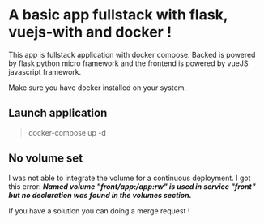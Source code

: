 # A basic app fullstack with flask, vuejs-with and docker !

This app is fullstack application with docker compose. Backed is powered by flask python micro framework and the frontend is powered by vueJS javascript framework.

Make sure you have docker installed on your system.

## Launch application

> docker-compose up -d

## No volume set

I was not able to integrate the volume for a continuous deployment.
I got this error: ***Named volume "front/app:/app:rw" is used in service "front" but no declaration was found in the volumes section.***

If you have a solution you can doing a merge request !


